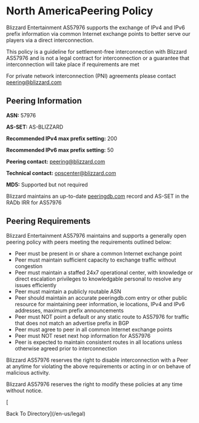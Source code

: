 North AmericaPeering Policy
===========================

Blizzard Entertainment AS57976 supports the exchange of IPv4 and IPv6 prefix information via common Internet exchange points to better serve our players via a direct interconnection.

This policy is a guideline for settlement-free interconnection with Blizzard AS57976 and is not a legal contract for interconnection or a guarantee that interconnection will take place if requirements are met

For private network interconnection (PNI) agreements please contact [peering@blizzard.com](mailto:peering@blizzard.com)

Peering Information
-------------------

**ASN:** 57976

**AS-SET:** AS-BLIZZARD

**Recommended IPv4 max prefix setting:** 200

**Recommended IPv6 max prefix setting:** 50

**Peering contact:** [peering@blizzard.com](mailto:peering@blizzard.com)

**Technical contact:** [opscenter@blizzard.com](mailto:opscenter@blizzard.com)

**MD5:** Supported but not required

Blizzard maintains an up-to-date [peeringdb.com](https://peeringdb.com/asn/57976) record and AS-SET in the RADb IRR for AS57976

Peering Requirements
--------------------

Blizzard Entertainment AS57976 maintains and supports a generally open peering policy with peers meeting the requirements outlined below:

*   Peer must be present in or share a common Internet exchange point
*   Peer must maintain sufficient capacity to exchange traffic without congestion
*   Peer must maintain a staffed 24x7 operational center, with knowledge or direct escalation privileges to knowledgable personal to resolve any issues efficiently
*   Peer must maintain a publicly routable ASN
*   Peer should maintain an accurate peeringdb.com entry or other public resource for maintaining peer information, ie locations, IPv4 and IPv6 addresses, maximum prefix announcements
*   Peer must NOT point a default or any static route to AS57976 for traffic that does not match an advertise prefix in BGP
*   Peer must agree to peer in all common Internet exchange points
*   Peer must NOT reset next hop information for AS57976
*   Peer is expected to maintain consistent routes in all locations unless otherwise agreed prior to interconnection

Blizzard AS57976 reserves the right to disable interconnection with a Peer at anytime for violating the above requirements or acting in or on behave of malicious activity.

Blizzard AS57976 reserves the right to modify these policies at any time without notice.

[

Back To Directory](/en-us/legal)